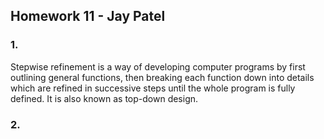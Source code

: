 ## Homework 11 - Jay Patel ##
### 1. ###
Stepwise refinement is a way of developing computer programs by first outlining general functions, then breaking each function down into details which are refined in successive steps until the whole program is fully defined. It is also known as top-down design.

### 2. ###
